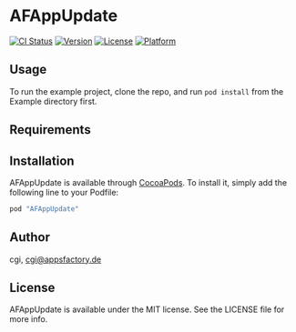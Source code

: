 # AFAppUpdate

[![CI Status](http://img.shields.io/travis/cgi/AFAppUpdate.svg?style=flat)](https://travis-ci.org/cgi/AFAppUpdate)
[![Version](https://img.shields.io/cocoapods/v/AFAppUpdate.svg?style=flat)](http://cocoapods.org/pods/AFAppUpdate)
[![License](https://img.shields.io/cocoapods/l/AFAppUpdate.svg?style=flat)](http://cocoapods.org/pods/AFAppUpdate)
[![Platform](https://img.shields.io/cocoapods/p/AFAppUpdate.svg?style=flat)](http://cocoapods.org/pods/AFAppUpdate)

## Usage

To run the example project, clone the repo, and run `pod install` from the Example directory first.

## Requirements

## Installation

AFAppUpdate is available through [CocoaPods](http://cocoapods.org). To install
it, simply add the following line to your Podfile:

```ruby
pod "AFAppUpdate"
```

## Author

cgi, cgi@appsfactory.de

## License

AFAppUpdate is available under the MIT license. See the LICENSE file for more info.
